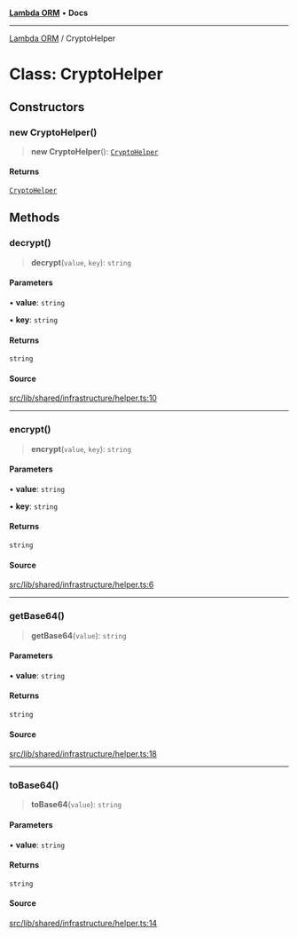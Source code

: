 [**Lambda ORM**](../README.md) • **Docs**

***

[Lambda ORM](../README.md) / CryptoHelper

# Class: CryptoHelper

## Constructors

### new CryptoHelper()

> **new CryptoHelper**(): [`CryptoHelper`](CryptoHelper.md)

#### Returns

[`CryptoHelper`](CryptoHelper.md)

## Methods

### decrypt()

> **decrypt**(`value`, `key`): `string`

#### Parameters

• **value**: `string`

• **key**: `string`

#### Returns

`string`

#### Source

[src/lib/shared/infrastructure/helper.ts:10](https://github.com/lambda-orm/lambdaorm/blob/ae41e9f29a20e534dbb23bd57233d0aca1040204/src/lib/shared/infrastructure/helper.ts#L10)

***

### encrypt()

> **encrypt**(`value`, `key`): `string`

#### Parameters

• **value**: `string`

• **key**: `string`

#### Returns

`string`

#### Source

[src/lib/shared/infrastructure/helper.ts:6](https://github.com/lambda-orm/lambdaorm/blob/ae41e9f29a20e534dbb23bd57233d0aca1040204/src/lib/shared/infrastructure/helper.ts#L6)

***

### getBase64()

> **getBase64**(`value`): `string`

#### Parameters

• **value**: `string`

#### Returns

`string`

#### Source

[src/lib/shared/infrastructure/helper.ts:18](https://github.com/lambda-orm/lambdaorm/blob/ae41e9f29a20e534dbb23bd57233d0aca1040204/src/lib/shared/infrastructure/helper.ts#L18)

***

### toBase64()

> **toBase64**(`value`): `string`

#### Parameters

• **value**: `string`

#### Returns

`string`

#### Source

[src/lib/shared/infrastructure/helper.ts:14](https://github.com/lambda-orm/lambdaorm/blob/ae41e9f29a20e534dbb23bd57233d0aca1040204/src/lib/shared/infrastructure/helper.ts#L14)
